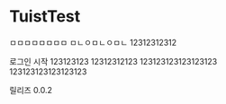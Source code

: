 # TuistTest

ㅁㅁㅁㅁㅁㅁㅁㅁ
ㅁㄴㅇㅁㄴㅇㅁㄴ
12312312312

로그인 시작
123123123
12312312123
123123123123123123
123123123123123123

릴리즈 0.0.2
